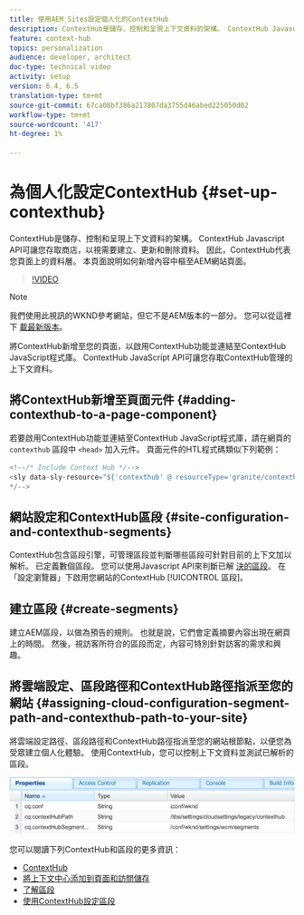 ```yaml
---
title: 使用AEM Sites設定個人化的ContextHub
description: ContextHub是儲存、控制和呈現上下文資料的架構。 ContextHub Javascript API可讓您存取商店，以視需要建立、更新和刪除資料。 因此，ContextHub代表您頁面上的資料層。 本頁面說明如何新增內容中樞至AEM網站頁面。
feature: context-hub
topics: personalization
audience: developer, architect
doc-type: technical video
activity: setup
version: 6.4, 6.5
translation-type: tm+mt
source-git-commit: 67ca08bf386a217807da3755d46abed225050d02
workflow-type: tm+mt
source-wordcount: '417'
ht-degree: 1%

---
```



# 為個人化設定ContextHub {#set-up-contexthub}

ContextHub是儲存、控制和呈現上下文資料的架構。 ContextHub Javascript API可讓您存取商店，以視需要建立、更新和刪除資料。 因此，ContextHub代表您頁面上的資料層。 本頁面說明如何新增內容中樞至AEM網站頁面。

>[!VIDEO](https://video.tv.adobe.com/v/23765/?quality=9&learn=on)

>[!NOTE]
>
>我們使用此視訊的WKND參考網站，但它不是AEM版本的一部分。 您可以從這裡下 [載最新版本](https://github.com/adobe/aem-guides-wknd/releases)。

將ContextHub新增至您的頁面，以啟用ContextHub功能並連結至ContextHub JavaScript程式庫。 ContextHub JavaScript API可讓您存取ContextHub管理的上下文資料。

## 將ContextHub新增至頁面元件 {#adding-contexthub-to-a-page-component}

若要啟用ContextHub功能並連結至ContextHub JavaScript程式庫，請在網頁的 `contexthub` 區段中 `<head>` 加入元件。 頁面元件的HTL程式碼類似下列範例：

```java
<!--/* Include Context Hub */-->
<sly data-sly-resource="${'contexthub' @ resourceType='granite/contexthub/components/contexthub'}"/>
*/-->
```

## 網站設定和ContextHub區段 {#site-configuration-and-contexthub-segments}

ContextHub包含區段引擎，可管理區段並判斷哪些區段可針對目前的上下文加以解析。 已定義數個區段。 您可以使用Javascript API來判斷已解 [決的區段](https://helpx.adobe.com/experience-manager/6-5/sites/developing/using/ch-adding.html#DeterminingResolvedContextHubSegments)。 在「設定瀏覽器」下啟用您網站的ContextHub [!UICONTROL 區段]。

## 建立區段 {#create-segments}

建立AEM區段，以做為預告的規則。 也就是說，它們會定義摘要內容出現在網頁上的時間。 然後，視訪客所符合的區段而定，內容可特別針對訪客的需求和興趣。

## 將雲端設定、區段路徑和ContextHub路徑指派至您的網站 {#assigning-cloud-configuration-segment-path-and-contexthub-path-to-your-site}

將雲端設定路徑、區段路徑和ContextHub路徑指派至您的網站根節點，以便您為受眾建立個人化體驗。 使用ContextHub，您可以控制上下文資料並測試已解析的區段。

![CRXDE Lite](assets/crx-de-properties.png)

您可以閱讀下列ContextHub和區段的更多資訊：

* [ContextHub](https://helpx.adobe.com/experience-manager/6-5/sites/developing/using/contexthub.html)
* [將上下文中心添加到頁面和訪問儲存](https://helpx.adobe.com/experience-manager/6-5/sites/developing/using/ch-adding.html)
* [了解區段](https://helpx.adobe.com/experience-manager/6-5/sites/classic-ui-authoring/using/classic-personalization-campaigns-segmentation.html)
* [使用ContextHub設定區段](https://helpx.adobe.com/experience-manager/6-5/sites/administering/using/segmentation.html)
